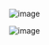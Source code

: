 ![image](https://github.com/rtiago45/Aplicativo-de-Temperatura/assets/61442108/982572db-bb09-46d0-94b9-2a4fae4c5f59)

![image](https://github.com/rtiago45/Aplicativo-de-Temperatura/assets/61442108/695891f0-efdd-4c31-adc2-c5877dc39c41)




